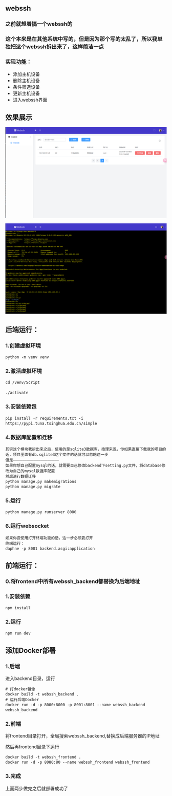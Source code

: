 ## webssh

### 之前就想着搞一个webssh的

### 这个本来是在其他系统中写的，但是因为那个写的太乱了，所以我单独把这个webssh拆出来了，这样简洁一点

### 实现功能：

- 添加主机设备
- 删除主机设备
- 条件筛选设备
- 更新主机设备
- 进入webssh界面

## 效果展示

![](./picture/index.png)

![](./picture/webssh.png)

## 后端运行：

### 1.创建虚拟环境

```shell
python -m venv venv
```

### 2.激活虚拟环境

```shell
cd /venv/Script

./activate
```

### 3.安装依赖包

```shell
pip install -r requirements.txt -i https://pypi.tuna.tsinghua.edu.cn/simple
```

### 4.数据库配置和迁移

```shell
其实这个模块我拆出来之后，使用的是sqlite3数据库，按理来说，你如果直接下载我的项目的话，项目里面有db.sqlite3这个文件的话就可以忽略这一步
但是————————————————————
如果你想自己配置mysql的话，就需要自己修改backend下setting.py文件，将database修改为自己的mysql数据库配置
然后进行数据迁移
python manage.py makemigrations
python manage.py migrate
```

### 5.运行

```shell
python manage.py runserver 8080
```

### 6.运行websocket

```shell
如果你要使用打开终端功能的话，这一步必须要打开
终端运行：
daphne -p 8001 backend.asgi:application
```

## 前端运行：

### 0.将frontend中所有webssh_backend都替换为后端地址

### 1.安装依赖

```shell
npm install
```

### 2.运行

```shell
npm run dev
```

## 添加Docker部署

### 1.后端

进入backend目录，运行

```shell
# 打docker镜像
docker build -t webssh_backend .
# 运行后端Docker
docker run -d -p 8000:8000 -p 8001:8001 --name webssh_backend webssh_backend
```

### 2.前端

将frontend目录打开，全局搜索webssh_backend,替换成后端服务器的IP地址

然后再frontend目录下运行

```shell
docker build -t webssh_frontend .
docker run -d -p 8080:80 --name webssh_frontend webssh_frontend
```

### 3.完成

上面两步做完之后就部署成功了





